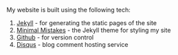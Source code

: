 My website is built using the following tech:

1. [Jekyll](https://jekyllrb.com/) - for generating the static pages of the site
2. [Minimal Mistakes](https://mmistakes.github.io/minimal-mistakes/) - the Jekyll theme for styling my site
3. [Github](https://github.com/) - for version control
4. [Disqus](https://disqus.com/) - blog comment hosting service

